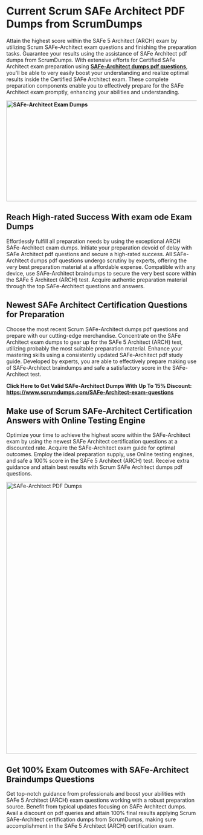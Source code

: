 <h1><strong>Current Scrum SAFe Architect PDF Dumps from ScrumDumps</strong></h1>
<p>Attain the highest score within the SAFe 5 Architect (ARCH) exam by utilizing Scrum SAFe-Architect exam questions and finishing the preparation tasks. Guarantee your results using the assistance of SAFe Architect pdf dumps from ScrumDumps. With extensive efforts for Certified SAFe Architect exam preparation using <strong><a href="https://www.scrumdumps.com/SAFe-Architect-exam-questions">SAFe-Architect dumps pdf questions</a></strong>, you'll be able to very easily boost your understanding and realize optimal results inside the Certified SAFe Architect exam. These complete preparation components enable you to effectively prepare for the SAFe Architect exam promptly, enhancing your abilities and understanding.</p>
<p><strong><img src="https://i.ibb.co/8bjQb49/Copy-of-Cleaning-service-banner-Made-with-Poster-My-Wall-2.jpg" alt="SAFe-Architect Exam Dumps" width="800" height="267" /></strong></p>
<h2><strong>Reach High-rated Success With exam ode Exam Dumps</strong></h2>
<p>Effortlessly fulfill all preparation needs by using the exceptional ARCH SAFe-Architect exam dumps. Initiate your preparation devoid of delay with SAFe Architect pdf questions and secure a high-rated success. All SAFe-Architect dumps pdf questions undergo scrutiny by experts, offering the very best preparation material at a affordable expense. Compatible with any device, use SAFe-Architect braindumps to secure the very best score within the SAFe 5 Architect (ARCH) test. Acquire authentic preparation material through the top SAFe-Architect questions and answers.</p>
<h2><strong>Newest SAFe Architect Certification Questions for Preparation</strong></h2>
<p>Choose the most recent Scrum SAFe-Architect dumps pdf questions and prepare with our cutting-edge merchandise. Concentrate on the SAFe Architect exam dumps to gear up for the SAFe 5 Architect (ARCH) test, utilizing probably the most suitable preparation material. Enhance your mastering skills using a consistently updated SAFe-Architect pdf study guide. Developed by experts, you are able to effectively prepare making use of SAFe-Architect braindumps and safe a satisfactory score in the SAFe-Architect test.</p>
<p><strong>Click Here to Get Valid SAFe-Architect Dumps With Up To 15% Discount: <a href="https://www.scrumdumps.com/SAFe-Architect-exam-questions">https://www.scrumdumps.com/SAFe-Architect-exam-questions</a></strong></p>
<h2><strong>Make use of Scrum SAFe-Architect Certification Answers with Online Testing Engine</strong></h2>
<p>Optimize your time to achieve the highest score within the SAFe-Architect exam by using the newest SAFe Architect certification questions at a discounted rate. Acquire the SAFe-Architect exam guide for optimal outcomes. Employ the ideal preparation supply, use Online testing engines, and safe a 100% score in the SAFe 5 Architect (ARCH) test. Receive extra guidance and attain best results with Scrum SAFe Architect dumps pdf questions.</p>
<p><a href="https://www.scrumdumps.com/SAFe-Architect-exam-questions"><img src="https://i.ibb.co/F3py0hR/Copy-of-Offer-Social-Media-Ad-Made-with-Poster-My-Wall.jpg" alt="SAFe-Architect PDF Dumps" width="720" height="" /></a></p>
<h2><strong>Get 100% Exam Outcomes with SAFe-Architect Braindumps Questions</strong></h2>
<p>Get top-notch guidance from professionals and boost your abilities with SAFe 5 Architect (ARCH) exam questions working with a robust preparation source. Benefit from typical updates focusing on SAFe Architect dumps. Avail a discount on pdf queries and attain 100% final results applying Scrum SAFe-Architect certification dumps from ScrumDumps, making sure accomplishment in the SAFe 5 Architect (ARCH) certification exam.</p>
